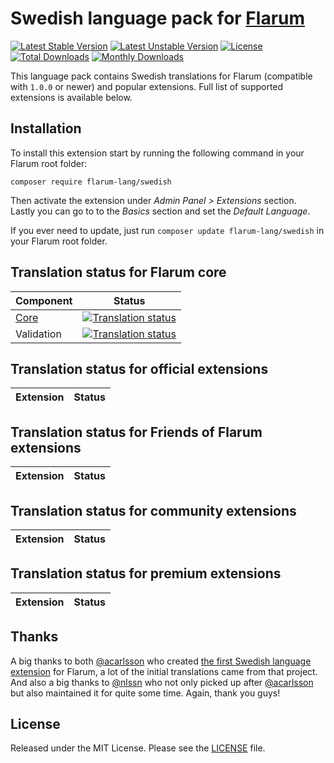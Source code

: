 # Swedish language pack for [Flarum](https://flarum.org/)

[![Latest Stable Version](https://img.shields.io/packagist/v/flarum-lang/swedish?color=success&label=stable)](https://packagist.org/packages/flarum-lang/swedish) 
[![Latest Unstable Version](https://img.shields.io/packagist/v/flarum-lang/swedish?include_prereleases&label=unstable)](https://packagist.org/packages/flarum-lang/swedish) 
[![License](https://img.shields.io/packagist/l/flarum-lang/swedish)](https://packagist.org/packages/flarum-lang/swedish) 
[![Total Downloads](https://img.shields.io/packagist/dt/flarum-lang/swedish)](https://packagist.org/packages/flarum-lang/swedish/stats) 
[![Monthly Downloads](https://img.shields.io/packagist/dm/flarum-lang/swedish)](https://packagist.org/packages/flarum-lang/swedish/stats) 

This language pack contains Swedish translations for Flarum (compatible with `1.0.0` or newer) and popular extensions. Full list of supported extensions is available below.


## Installation

To install this extension start by running the following command in your Flarum root folder:

```
composer require flarum-lang/swedish
```

Then activate the extension under _Admin Panel > Extensions_ section.<br>
Lastly you can go to to the _Basics_ section and set the _Default Language_.

If you ever need to update, just run `composer update flarum-lang/swedish` in your Flarum root folder.


## Translation status for Flarum core

| Component | Status |
| --- | --- |
| [Core](https://github.com/flarum/flarum-core) | [![Translation status](https://weblate.rob006.net/widgets/flarum/sv/core/svg-badge.svg)](https://weblate.rob006.net/projects/flarum/core/sv/) |
| Validation | [![Translation status](https://weblate.rob006.net/widgets/flarum/sv/validation/svg-badge.svg)](https://weblate.rob006.net/projects/flarum/validation/sv/) |


## Translation status for official extensions

<!-- flarum-extensions-list-start -->

| Extension | Status |
| --- | --- |

<!-- flarum-extensions-list-stop -->


## Translation status for Friends of Flarum extensions

<!-- fof-extensions-list-start -->

| Extension | Status |
| --- | --- |

<!-- fof-extensions-list-stop -->


## Translation status for community extensions

<!-- various-extensions-list-start -->

| Extension | Status |
| --- | --- |

<!-- various-extensions-list-stop -->


## Translation status for premium extensions

<!-- premium-extensions-list-start -->

| Extension | Status |
| --- | --- |

<!-- premium-extensions-list-stop -->


## Thanks

A big thanks to both [@acarlsson](https://github.com/acarlsson) who created [the first Swedish language extension](https://github.com/acarlsson/flarum-ext-swedish) for Flarum, a lot of the initial translations came from that project. And also a big thanks to [@nlssn](https://github.com/nlssn) who not only picked up after [@acarlsson](https://github.com/acarlsson) but also maintained it for quite some time. Again, thank you guys!

## License

Released under the MIT License. Please see the [LICENSE](https://github.com/gustjoha/flarum-swe/blob/main/LICENSE) file.
